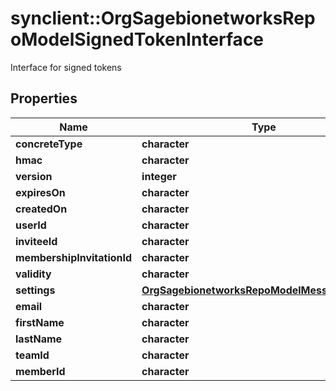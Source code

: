 # synclient::OrgSagebionetworksRepoModelSignedTokenInterface

Interface for signed tokens

## Properties
Name | Type | Description | Notes
------------ | ------------- | ------------- | -------------
**concreteType** | **character** |  | [optional] 
**hmac** | **character** |  | [optional] 
**version** | **integer** |  | [optional] 
**expiresOn** | **character** |  | [optional] 
**createdOn** | **character** |  | [optional] 
**userId** | **character** |  | [optional] 
**inviteeId** | **character** |  | [optional] 
**membershipInvitationId** | **character** |  | [optional] 
**validity** | **character** |  | [optional] 
**settings** | [**OrgSagebionetworksRepoModelMessageSettings**](org.sagebionetworks.repo.model.message.Settings.md) |  | [optional] 
**email** | **character** |  | [optional] 
**firstName** | **character** |  | [optional] 
**lastName** | **character** |  | [optional] 
**teamId** | **character** |  | [optional] 
**memberId** | **character** |  | [optional] 


